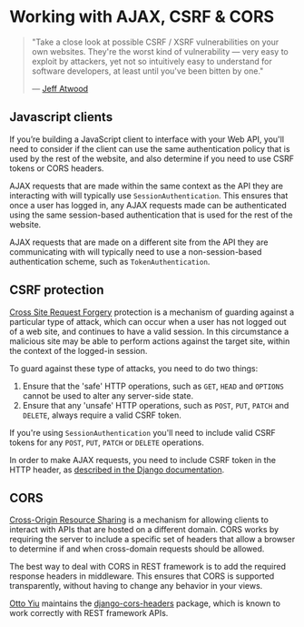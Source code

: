 # Working with AJAX, CSRF & CORS

> "Take a close look at possible CSRF / XSRF vulnerabilities on your own websites.  They're the worst kind of vulnerability &mdash; very easy to exploit by attackers, yet not so intuitively easy to understand for software developers, at least until you've been bitten by one."
>
>  &mdash; [Jeff Atwood][cite]

## Javascript clients

If you’re building a JavaScript client to interface with your Web API, you'll need to consider if the client can use the same authentication policy that is used by the rest of the website, and also determine if you need to use CSRF tokens or CORS headers.

AJAX requests that are made within the same context as the API they are interacting with will typically use `SessionAuthentication`.  This ensures that once a user has logged in, any AJAX requests made can be authenticated using the same session-based authentication that is used for the rest of the website.

AJAX requests that are made on a different site from the API they are communicating with will typically need to use a non-session-based authentication scheme, such as `TokenAuthentication`.

## CSRF protection

[Cross Site Request Forgery][csrf] protection is a mechanism of guarding against a particular type of attack, which can occur when a user has not logged out of a web site, and continues to have a valid session.   In this circumstance a malicious site may be able to perform actions against the target site, within the context of the logged-in session.

To guard against these type of attacks, you need to do two things:

1. Ensure that the 'safe' HTTP operations, such as `GET`, `HEAD` and `OPTIONS` cannot be used to alter any server-side state.
2. Ensure that any 'unsafe' HTTP operations, such as `POST`, `PUT`, `PATCH` and `DELETE`, always require a valid CSRF token.

If you're using `SessionAuthentication` you'll need to include valid CSRF tokens for any `POST`, `PUT`, `PATCH` or `DELETE` operations.

In order to make AJAX requests, you need to include CSRF token in the HTTP header, as [described in the Django documentation][csrf-ajax].

## CORS

[Cross-Origin Resource Sharing][cors] is a mechanism for allowing clients to interact with APIs that are hosted on a different domain.  CORS works by requiring the server to include a specific set of headers that allow a browser to determine if and when cross-domain requests should be allowed.

The best way to deal with CORS in REST framework is to add the required response headers in middleware.  This ensures that CORS is supported transparently, without having to change any behavior in your views.

[Otto Yiu][ottoyiu] maintains the [django-cors-headers] package, which is known to work correctly with REST framework APIs.

[cite]: http://www.codinghorror.com/blog/2008/10/preventing-csrf-and-xsrf-attacks.html
[csrf]: https://www.owasp.org/index.php/Cross-Site_Request_Forgery_(CSRF)
[csrf-ajax]: https://docs.djangoproject.com/en/dev/ref/csrf/#ajax
[cors]: http://www.w3.org/TR/cors/
[ottoyiu]: https://github.com/ottoyiu/
[django-cors-headers]: https://github.com/ottoyiu/django-cors-headers/
